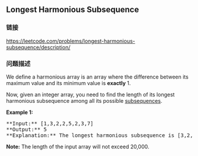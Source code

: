 ## Longest Harmonious Subsequence  
### 链接  
https://leetcode.com/problems/longest-harmonious-subsequence/description/  
### 问题描述
We define a harmonious array is an array where the difference between its maximum value and its minimum value is **exactly** 1.

Now, given an integer array, you need to find the length of its longest harmonious subsequence among all its possible [subsequences](https://en.wikipedia.org/wiki/Subsequence).

**Example 1:**<br />
<pre>
**Input:** [1,3,2,2,5,2,3,7]
**Output:** 5
**Explanation:** The longest harmonious subsequence is [3,2,2,2,3].
</pre>


**Note:**
The length of the input array will not exceed 20,000.

